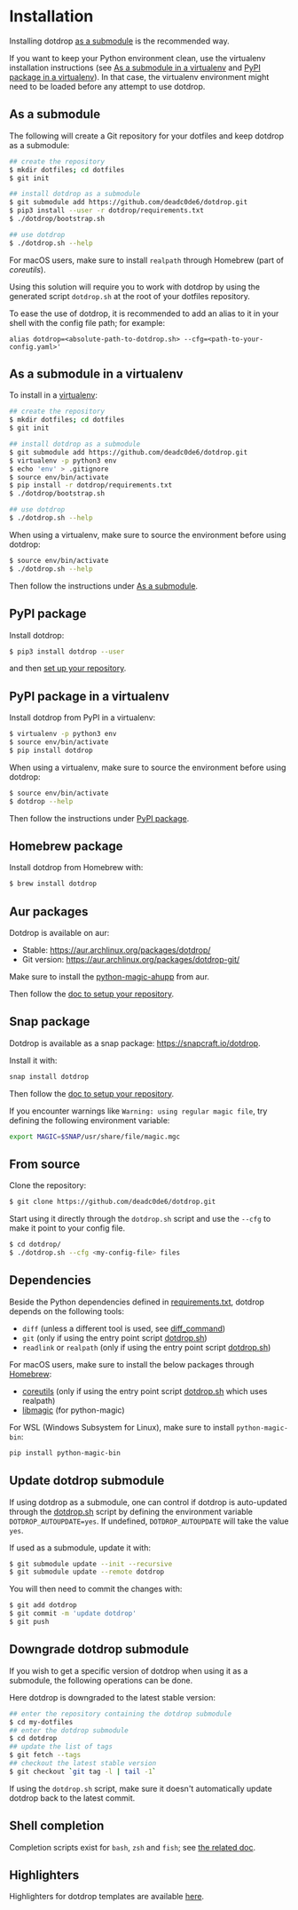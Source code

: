 # Installation

Installing dotdrop [as a submodule](#as-a-submodule) is the recommended way.

If you want to keep your Python environment clean, use the virtualenv installation instructions
(see [As a submodule in a virtualenv](#as-a-submodule-in-a-virtualenv) and
[PyPI package in a virtualenv](#pypi-package-in-a-virtualenv)).
In that case, the virtualenv environment might need to be loaded before any attempt to use dotdrop.

## As a submodule

The following will create a Git repository for your dotfiles and
keep dotdrop as a submodule:
```bash
## create the repository
$ mkdir dotfiles; cd dotfiles
$ git init

## install dotdrop as a submodule
$ git submodule add https://github.com/deadc0de6/dotdrop.git
$ pip3 install --user -r dotdrop/requirements.txt
$ ./dotdrop/bootstrap.sh

## use dotdrop
$ ./dotdrop.sh --help
```

For macOS users, make sure to install `realpath` through Homebrew
(part of *coreutils*).

Using this solution will require you to work with dotdrop by
using the generated script `dotdrop.sh` at the root
of your dotfiles repository.

To ease the use of dotdrop, it is recommended to add an alias to it in your
shell with the config file path; for example:
```
alias dotdrop=<absolute-path-to-dotdrop.sh> --cfg=<path-to-your-config.yaml>'
```

## As a submodule in a virtualenv

To install in a [virtualenv](https://virtualenv.pypa.io):
```bash
## create the repository
$ mkdir dotfiles; cd dotfiles
$ git init

## install dotdrop as a submodule
$ git submodule add https://github.com/deadc0de6/dotdrop.git
$ virtualenv -p python3 env
$ echo 'env' > .gitignore
$ source env/bin/activate
$ pip install -r dotdrop/requirements.txt
$ ./dotdrop/bootstrap.sh

## use dotdrop
$ ./dotdrop.sh --help
```

When using a virtualenv, make sure to source the environment before using dotdrop:
```bash
$ source env/bin/activate
$ ./dotdrop.sh --help
```

Then follow the instructions under [As a submodule](#as-a-submodule).

## PyPI package

Install dotdrop:
```bash
$ pip3 install dotdrop --user
```

and then [set up your repository](repository-setup.md).

## PyPI package in a virtualenv

Install dotdrop from PyPI in a virtualenv:
```bash
$ virtualenv -p python3 env
$ source env/bin/activate
$ pip install dotdrop
```

When using a virtualenv, make sure to source the environment
before using dotdrop:
```bash
$ source env/bin/activate
$ dotdrop --help
```

Then follow the instructions under [PyPI package](#pypi-package).

## Homebrew package

Install dotdrop from Homebrew with:
```bash
$ brew install dotdrop
```

## Aur packages

Dotdrop is available on aur:

* Stable: <https://aur.archlinux.org/packages/dotdrop/>
* Git version: <https://aur.archlinux.org/packages/dotdrop-git/>

Make sure to install the [python-magic-ahupp](https://aur.archlinux.org/packages/python-magic-ahupp/) from aur.

Then follow the [doc to setup your repository](repository-setup.md).

## Snap package

Dotdrop is available as a snap package: <https://snapcraft.io/dotdrop>.

Install it with:
```bash
snap install dotdrop
```

Then follow the [doc to setup your repository](repository-setup.md).

If you encounter warnings like `Warning: using regular magic file`,
try defining the following environment variable:
```bash
export MAGIC=$SNAP/usr/share/file/magic.mgc
```

## From source

Clone the repository:
```bash
$ git clone https://github.com/deadc0de6/dotdrop.git
```

Start using it directly through the `dotdrop.sh` script and
use the `--cfg` to make it point to your config file.

```bash
$ cd dotdrop/
$ ./dotdrop.sh --cfg <my-config-file> files
```

## Dependencies

Beside the Python dependencies defined in [requirements.txt](https://github.com/deadc0de6/dotdrop/blob/master/requirements.txt),
dotdrop depends on the following tools:

* `diff` (unless a different tool is used, see [diff_command](config-format.md#config-entry))
* `git` (only if using the entry point script [dotdrop.sh](https://github.com/deadc0de6/dotdrop/blob/master/dotdrop.sh))
* `readlink` or `realpath` (only if using the entry point script [dotdrop.sh](https://github.com/deadc0de6/dotdrop/blob/master/dotdrop.sh))

For macOS users, make sure to install the below packages through [Homebrew](https://brew.sh/):

* [coreutils](https://formulae.brew.sh/formula/coreutils) (only if using the entry point script [dotdrop.sh](https://github.com/deadc0de6/dotdrop/blob/master/dotdrop.sh) which uses realpath)
* [libmagic](https://formulae.brew.sh/formula/libmagic) (for python-magic)

For WSL (Windows Subsystem for Linux), make sure to install `python-magic-bin`:
```bash
pip install python-magic-bin
```

## Update dotdrop submodule

If using dotdrop as a submodule, one can control if dotdrop
is auto-updated through the [dotdrop.sh](https://github.com/deadc0de6/dotdrop/blob/master/dotdrop.sh)
script by defining the environment variable `DOTDROP_AUTOUPDATE=yes`.
If undefined, `DOTDROP_AUTOUPDATE` will take the value `yes`.

If used as a submodule, update it with:
```bash
$ git submodule update --init --recursive
$ git submodule update --remote dotdrop
```

You will then need to commit the changes with:
```bash
$ git add dotdrop
$ git commit -m 'update dotdrop'
$ git push
```

## Downgrade dotdrop submodule

If you wish to get a specific version of dotdrop when using
it as a submodule, the following operations can be done.

Here dotdrop is downgraded to the latest stable version:
```bash
## enter the repository containing the dotdrop submodule
$ cd my-dotfiles
## enter the dotdrop submodule
$ cd dotdrop
## update the list of tags
$ git fetch --tags
## checkout the latest stable version
$ git checkout `git tag -l | tail -1`
```

If using the `dotdrop.sh` script, make sure it doesn't
automatically update dotdrop back to the latest commit.

## Shell completion

Completion scripts exist for `bash`, `zsh` and `fish`;
see [the related doc](https://github.com/deadc0de6/dotdrop/blob/master/completion/README.md).

## Highlighters

Highlighters for dotdrop templates are available [here](https://github.com/deadc0de6/dotdrop/tree/master/highlighters).
